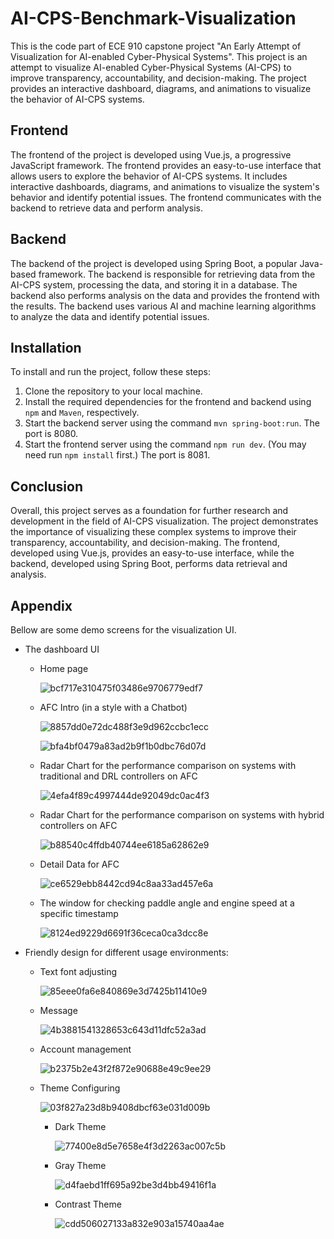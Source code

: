 # AI-CPS-Benchmark-Visualization
This is the code part of ECE 910 capstone project "An Early Attempt of Visualization for AI-enabled Cyber-Physical Systems". This project is an attempt to visualize AI-enabled Cyber-Physical Systems (AI-CPS) to improve transparency, accountability, and decision-making. The project provides an interactive dashboard, diagrams, and animations to visualize the behavior of AI-CPS systems.

## Frontend

The frontend of the project is developed using Vue.js, a progressive JavaScript framework. The frontend provides an easy-to-use interface that allows users to explore the behavior of AI-CPS systems. It includes interactive dashboards, diagrams, and animations to visualize the system's behavior and identify potential issues. The frontend communicates with the backend to retrieve data and perform analysis.

## Backend

The backend of the project is developed using Spring Boot, a popular Java-based framework. The backend is responsible for retrieving data from the AI-CPS system, processing the data, and storing it in a database. The backend also performs analysis on the data and provides the frontend with the results. The backend uses various AI and machine learning algorithms to analyze the data and identify potential issues.

## Installation

To install and run the project, follow these steps:

1. Clone the repository to your local machine.
2. Install the required dependencies for the frontend and backend using `npm` and `Maven`, respectively.
3. Start the backend server using the command `mvn spring-boot:run`. The port is 8080.
4. Start the frontend server using the command `npm run dev`. (You may need run `npm install` first.) The port is 8081.

## Conclusion

Overall, this project serves as a foundation for further research and development in the field of AI-CPS visualization. The project demonstrates the importance of visualizing these complex systems to improve their transparency, accountability, and decision-making. The frontend, developed using Vue.js, provides an easy-to-use interface, while the backend, developed using Spring Boot, performs data retrieval and analysis.

## Appendix

Bellow are some demo screens for the visualization UI.

- The dashboard UI

  - Home page

    ![bcf717e310475f03486e9706779edf7](https://raw.githubusercontent.com/steventan1011/pictures/master/img/bcf717e310475f03486e9706779edf7.png)

  - AFC Intro (in a style with a Chatbot)

    ![8857dd0e72dc488f3e9d962ccbc1ecc](https://raw.githubusercontent.com/steventan1011/pictures/master/img/8857dd0e72dc488f3e9d962ccbc1ecc.png)

    ![bfa4bf0479a83ad2b9f1b0dbc76d07d](https://raw.githubusercontent.com/steventan1011/pictures/master/img/bfa4bf0479a83ad2b9f1b0dbc76d07d.png)

  - Radar Chart for the performance comparison on systems with traditional and DRL controllers on AFC

    ![4efa4f89c4997444de92049dc0ac4f3](https://raw.githubusercontent.com/steventan1011/pictures/master/img/4efa4f89c4997444de92049dc0ac4f3.png)

  - Radar Chart for the performance comparison on systems with hybrid controllers on AFC

    ![b88540c4ffdb40744ee6185a62862e9](https://raw.githubusercontent.com/steventan1011/pictures/master/img/b88540c4ffdb40744ee6185a62862e9.png)

  - Detail Data for AFC

    ![ce6529ebb8442cd94c8aa33ad457e6a](https://raw.githubusercontent.com/steventan1011/pictures/master/img/ce6529ebb8442cd94c8aa33ad457e6a.png)

  - The window for checking paddle angle and engine speed at a specific timestamp

    ![8124ed9229d6691f36ceca0ca3dcc8e](https://raw.githubusercontent.com/steventan1011/pictures/master/img/8124ed9229d6691f36ceca0ca3dcc8e.png)

- Friendly design for different usage environments: 

  - Text font adjusting

    ![85eee0fa6e840869e3d7425b11410e9](https://raw.githubusercontent.com/steventan1011/pictures/master/img/85eee0fa6e840869e3d7425b11410e9.png)

  - Message

    ![4b3881541328653c643d11dfc52a3ad](https://raw.githubusercontent.com/steventan1011/pictures/master/img/4b3881541328653c643d11dfc52a3ad.png)

  - Account management

    ![b2375b2e43f2f872e90688e49c9ee29](https://raw.githubusercontent.com/steventan1011/pictures/master/img/b2375b2e43f2f872e90688e49c9ee29.png)

  - Theme Configuring

    ![03f827a23d8b9408dbcf63e031d009b](https://raw.githubusercontent.com/steventan1011/pictures/master/img/03f827a23d8b9408dbcf63e031d009b.png)

    - Dark Theme

      ![77400e8d5e7658e4f3d2263ac007c5b](https://raw.githubusercontent.com/steventan1011/pictures/master/img/77400e8d5e7658e4f3d2263ac007c5b.png)

    - Gray Theme

      ![d4faebd1ff695a92be3d4bb49416f1a](https://raw.githubusercontent.com/steventan1011/pictures/master/img/d4faebd1ff695a92be3d4bb49416f1a.png)

    - Contrast Theme

      ![cdd506027133a832e903a15740aa4ae](https://raw.githubusercontent.com/steventan1011/pictures/master/img/cdd506027133a832e903a15740aa4ae.png)









